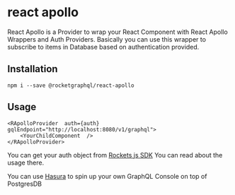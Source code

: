 
# react apollo

React Apollo is a Provider to wrap your React Component with React Apollo Wrappers and Auth Providers. Basically you can use this wrapper to subscribe to items in Database based on authentication provided.

## Installation

`npm i --save @rocketgraphql/react-apollo`

## Usage

```
<RApolloProvider  auth={auth}  gqlEndpoint="http://localhost:8080/v1/graphql">
	<YourChildComponent  />
</RApolloProvider>
```

You can get your auth object from [Rockets js SDK](https://github.com/RocketsGraphQL/rocket-js-sdk)
You can read about the usage there.

You can use [Hasura](https://hasura.io/) to spin up your own GraphQL Console on top of PostgresDB
